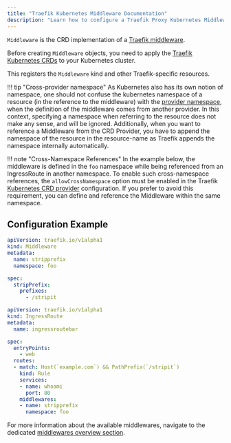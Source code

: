 ```yaml
---
title: "Traefik Kubernetes Middleware Documentation"
description: "Learn how to configure a Traefik Proxy Kubernetes Middleware to reach Services, which handle incoming requests. Read the technical documentation."
---
```


`Middleware` is the CRD implementation of a [Traefik middleware](../../http/middlewares/overview.md).

Before creating `Middleware` objects, you need to apply the [Traefik Kubernetes CRDs](https://doc.traefik.io/traefik/reference/dynamic-configuration/kubernetes-crd/#definitions) to your Kubernetes cluster.

This registers the `Middleware` kind and other Traefik-specific resources.

!!! tip "Cross-provider namespace"
    As Kubernetes also has its own notion of namespace, one should not confuse the kubernetes namespace of a resource (in the reference to the middleware) with the [provider namespace](../../../install-configuration/providers/overview.md#provider-namespace), when the definition of the middleware comes from another provider. In this context, specifying a namespace when referring to the resource does not make any sense, and will be ignored. Additionally, when you want to reference a Middleware from the CRD Provider, you have to append the namespace of the resource in the resource-name as Traefik appends the namespace internally automatically.

!!! note "Cross-Namespace References"
    In the example below, the middleware is defined in the `foo` namespace while being referenced from an IngressRoute in another namespace. To enable such cross-namespace references, the `allowCrossNamespace` option must be enabled in the Traefik [Kubernetes CRD provider](../../../install-configuration/providers/kubernetes/kubernetes-crd.md#configuration-options) configuration. If you prefer to avoid this requirement, you can define and reference the Middleware within the same namespace.

## Configuration Example

```yaml tab="Middleware"
apiVersion: traefik.io/v1alpha1
kind: Middleware
metadata:
  name: stripprefix
  namespace: foo

spec:
  stripPrefix:
    prefixes:
      - /stripit
```

```yaml tab="IngressRoute"
apiVersion: traefik.io/v1alpha1
kind: IngressRoute
metadata:
  name: ingressroutebar

spec:
  entryPoints:
    - web
  routes:
  - match: Host(`example.com`) && PathPrefix(`/stripit`)
    kind: Rule
    services:
    - name: whoami
      port: 80
    middlewares:
    - name: stripprefix
      namespace: foo
```

For more information about the available middlewares, navigate to the dedicated [middlewares overview section](../../http/middlewares/overview.md).
